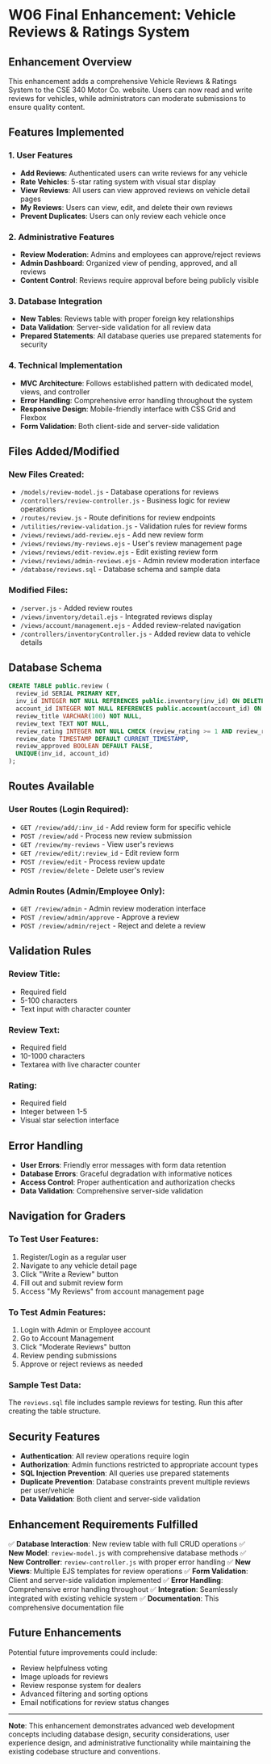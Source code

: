 # W06 Final Enhancement: Vehicle Reviews & Ratings System

## Enhancement Overview

This enhancement adds a comprehensive Vehicle Reviews & Ratings System to the CSE 340 Motor Co. website. Users can now read and write reviews for vehicles, while administrators can moderate submissions to ensure quality content.

## Features Implemented

### 1. User Features
- **Add Reviews**: Authenticated users can write reviews for any vehicle
- **Rate Vehicles**: 5-star rating system with visual star display
- **View Reviews**: All users can view approved reviews on vehicle detail pages
- **My Reviews**: Users can view, edit, and delete their own reviews
- **Prevent Duplicates**: Users can only review each vehicle once

### 2. Administrative Features
- **Review Moderation**: Admins and employees can approve/reject reviews
- **Admin Dashboard**: Organized view of pending, approved, and all reviews
- **Content Control**: Reviews require approval before being publicly visible

### 3. Database Integration
- **New Tables**: Reviews table with proper foreign key relationships
- **Data Validation**: Server-side validation for all review data
- **Prepared Statements**: All database queries use prepared statements for security

### 4. Technical Implementation
- **MVC Architecture**: Follows established pattern with dedicated model, views, and controller
- **Error Handling**: Comprehensive error handling throughout the system
- **Responsive Design**: Mobile-friendly interface with CSS Grid and Flexbox
- **Form Validation**: Both client-side and server-side validation

## Files Added/Modified

### New Files Created:
- `/models/review-model.js` - Database operations for reviews
- `/controllers/review-controller.js` - Business logic for review operations
- `/routes/review.js` - Route definitions for review endpoints
- `/utilities/review-validation.js` - Validation rules for review forms
- `/views/reviews/add-review.ejs` - Add new review form
- `/views/reviews/my-reviews.ejs` - User's review management page
- `/views/reviews/edit-review.ejs` - Edit existing review form
- `/views/reviews/admin-reviews.ejs` - Admin review moderation interface
- `/database/reviews.sql` - Database schema and sample data

### Modified Files:
- `/server.js` - Added review routes
- `/views/inventory/detail.ejs` - Integrated reviews display
- `/views/account/management.ejs` - Added review-related navigation
- `/controllers/inventoryController.js` - Added review data to vehicle details

## Database Schema

```sql
CREATE TABLE public.review (
  review_id SERIAL PRIMARY KEY,
  inv_id INTEGER NOT NULL REFERENCES public.inventory(inv_id) ON DELETE CASCADE,
  account_id INTEGER NOT NULL REFERENCES public.account(account_id) ON DELETE CASCADE,
  review_title VARCHAR(100) NOT NULL,
  review_text TEXT NOT NULL,
  review_rating INTEGER NOT NULL CHECK (review_rating >= 1 AND review_rating <= 5),
  review_date TIMESTAMP DEFAULT CURRENT_TIMESTAMP,
  review_approved BOOLEAN DEFAULT FALSE,
  UNIQUE(inv_id, account_id)
);
```

## Routes Available

### User Routes (Login Required):
- `GET /review/add/:inv_id` - Add review form for specific vehicle
- `POST /review/add` - Process new review submission
- `GET /review/my-reviews` - View user's reviews
- `GET /review/edit/:review_id` - Edit review form
- `POST /review/edit` - Process review update
- `POST /review/delete` - Delete user's review

### Admin Routes (Admin/Employee Only):
- `GET /review/admin` - Admin review moderation interface
- `POST /review/admin/approve` - Approve a review
- `POST /review/admin/reject` - Reject and delete a review

## Validation Rules

### Review Title:
- Required field
- 5-100 characters
- Text input with character counter

### Review Text:
- Required field
- 10-1000 characters
- Textarea with live character counter

### Rating:
- Required field
- Integer between 1-5
- Visual star selection interface

## Error Handling

- **User Errors**: Friendly error messages with form data retention
- **Database Errors**: Graceful degradation with informative notices
- **Access Control**: Proper authentication and authorization checks
- **Data Validation**: Comprehensive server-side validation

## Navigation for Graders

### To Test User Features:
1. Register/Login as a regular user
2. Navigate to any vehicle detail page
3. Click "Write a Review" button
4. Fill out and submit review form
5. Access "My Reviews" from account management page

### To Test Admin Features:
1. Login with Admin or Employee account
2. Go to Account Management
3. Click "Moderate Reviews" button
4. Review pending submissions
5. Approve or reject reviews as needed

### Sample Test Data:
The `reviews.sql` file includes sample reviews for testing. Run this after creating the table structure.

## Security Features

- **Authentication**: All review operations require login
- **Authorization**: Admin functions restricted to appropriate account types
- **SQL Injection Prevention**: All queries use prepared statements
- **Duplicate Prevention**: Database constraints prevent multiple reviews per user/vehicle
- **Data Validation**: Both client and server-side validation

## Enhancement Requirements Fulfilled

✅ **Database Interaction**: New review table with full CRUD operations
✅ **New Model**: `review-model.js` with comprehensive database methods
✅ **New Controller**: `review-controller.js` with proper error handling
✅ **New Views**: Multiple EJS templates for review operations
✅ **Form Validation**: Client and server-side validation implemented
✅ **Error Handling**: Comprehensive error handling throughout
✅ **Integration**: Seamlessly integrated with existing vehicle system
✅ **Documentation**: This comprehensive documentation file

## Future Enhancements

Potential future improvements could include:
- Review helpfulness voting
- Image uploads for reviews
- Review response system for dealers
- Advanced filtering and sorting options
- Email notifications for review status changes

---

**Note**: This enhancement demonstrates advanced web development concepts including database design, security considerations, user experience design, and administrative functionality while maintaining the existing codebase structure and conventions.